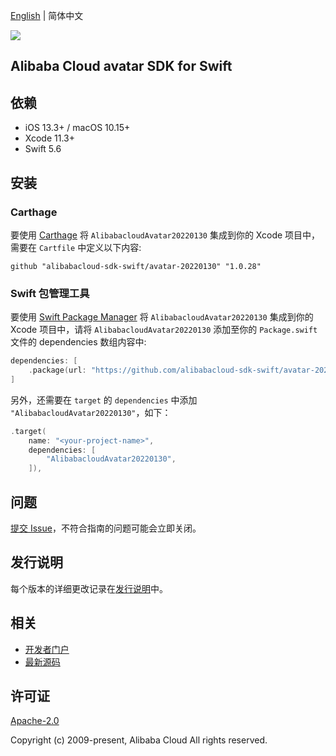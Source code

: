 [English](README.md) | 简体中文

![](https://aliyunsdk-pages.alicdn.com/icons/AlibabaCloud.svg)

## Alibaba Cloud avatar SDK for Swift

## 依赖

- iOS 13.3+ / macOS 10.15+
- Xcode 11.3+
- Swift 5.6

## 安装

### Carthage

要使用 [Carthage](https://github.com/Carthage/Carthage) 将 `AlibabacloudAvatar20220130` 集成到你的 Xcode 项目中，需要在 `Cartfile` 中定义以下内容:

```ogdl
github "alibabacloud-sdk-swift/avatar-20220130" "1.0.28"
```

### Swift 包管理工具

要使用 [Swift Package Manager](https://swift.org/package-manager/) 将 `AlibabacloudAvatar20220130` 集成到你的 Xcode 项目中，请将 `AlibabacloudAvatar20220130` 添加至你的 `Package.swift` 文件的 dependencies 数组内容中:

```swift
dependencies: [
    .package(url: "https://github.com/alibabacloud-sdk-swift/avatar-20220130.git", from: "1.0.28")
]
```

另外，还需要在 `target` 的 `dependencies` 中添加 `"AlibabacloudAvatar20220130"`，如下：

```swift
.target(
    name: "<your-project-name>",
    dependencies: [
        "AlibabacloudAvatar20220130",
    ]),
```

## 问题

[提交 Issue](https://github.com/alibabacloud-sdk-swift/avatar-20220130/issues/new)，不符合指南的问题可能会立即关闭。

## 发行说明

每个版本的详细更改记录在[发行说明](./ChangeLog.txt)中。

## 相关

* [开发者门户](https://next.api.aliyun.com/home)
* [最新源码](https://github.com/alibabacloud-sdk-swift/avatar-20220130)

## 许可证

[Apache-2.0](http://www.apache.org/licenses/LICENSE-2.0)

Copyright (c) 2009-present, Alibaba Cloud All rights reserved.
